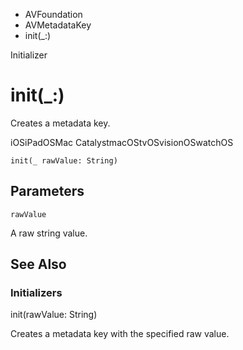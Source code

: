 

- AVFoundation
- AVMetadataKey
-  init(\_:) 

Initializer

# init(\_:)

Creates a metadata key.

iOSiPadOSMac CatalystmacOStvOSvisionOSwatchOS

``` source
init(_ rawValue: String)
```

## Parameters 

`rawValue`  

A raw string value.

## See Also

### Initializers

init(rawValue: String)

Creates a metadata key with the specified raw value.

